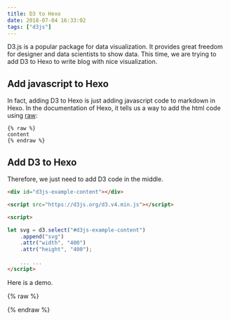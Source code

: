 ```yaml
---
title: D3 to Hexo
date: 2018-07-04 16:33:02
tags: ["d3js"]
---
```

D3.js is a popular package for data visualization. It provides great freedom for designer and data scientists to show data. This time, we are trying to add D3 to Hexo to write blog with nice visualization.

## Add javascript to Hexo

In fact, adding D3 to Hexo is just adding javascript code to markdown in Hexo. In the documentation of  Hexo, it tells us a way to add the html code using [raw](https://hexo.io/docs/tag-plugins.html#Raw):

```ejs
{% raw %}
content
{% endraw %}
```

## Add D3 to Hexo

Therefore, we just need to add D3 code in the middle.

```html
<div id="d3js-example-content"></div>  

<script src="https://d3js.org/d3.v4.min.js"></script>

<script>

let svg = d3.select("#d3js-example-content")
    .append("svg")
    .attr("width", "400")
    .attr("height", "400");
	
    ... ...
</script>
```

Here is a demo.

{% raw %}

<div id="d3js-example-content"></div>  

<script src="https://d3js.org/d3.v4.min.js"></script>
<script>

let width = 400;
let height = 400;

let svg = d3.select("#d3js-example-content")
    .append("svg")
    .attr("width", width)
    .attr("height", height);

let padding = { left: 30, right: 30, top: 30, bottom: 20 };

let dataset = [10, 20, 30, 40, 33, 24, 12, 5];

let xScale = d3.scaleBand()
    .domain(d3.range(dataset.length))
    .rangeRound([0, width - padding.left - padding.right]);

let yScale = d3.scaleLinear()
    .domain([0, d3.max(dataset)])
    .range([height - padding.top - padding.bottom, 0]);

let xAxis = d3.axisBottom().scale(xScale);
let yAxis = d3.axisLeft().scale(yScale);

//矩形之间的空白
let rectPadding = 4;

//添加矩形元素
let rects = svg.selectAll(".MyRect")
    .data(dataset)
    .enter()
    .append("rect")
    .attr("class","MyRect")
    .attr("transform","translate(" + padding.left + "," + padding.top + ")")
    .attr("x", function(d,i){
        return xScale(i) + rectPadding/2;
    } )
    .attr("y",function(d){
        return yScale(d);
    })
    .attr("width", xScale.bandwidth() - rectPadding )
    .attr("height", function(d){
        return height - padding.top - padding.bottom - yScale(d);
    })
    .attr("fill","#0336FF")       //填充颜色不要写在CSS里
   .on("mouseover", function(d,i){
        d3.select(this)
            .attr("fill","#FF0266");
    })
    .on("touchenter", function(d,i){
        d3.select(this)
            .attr("fill","#FF0266");
    })
    .on("mouseout",function(d,i){
        d3.select(this)
            .transition()
            .duration(500)
            .attr("fill","#0336FF");
    })
    .on("touchleave",function(d,i){
        d3.select(this)
            .transition()
            .duration(500)
            .attr("fill","#0336FF");
    });

//添加文字元素
let texts = svg.selectAll(".MyText")
    .data(dataset)
    .enter()
    .append("text")
    .attr("class","MyText")
    .attr("transform","translate(" + padding.left + "," + padding.top + ")")
    .attr("x", function(d,i){
        return xScale(i);
    } )
    .attr("y",function(d){
        return yScale(d);
    })
    .attr("dx",function(){
        return (xScale.bandwidth() - rectPadding)/2;
    })
    .attr("dy",function(d){
        return -5;
    })
    .text(function(d){
        return d;
    });

//添加x轴
svg.append("g")
    .attr("class","axis")
    .attr("transform","translate(" + padding.left + "," + (height - padding.bottom) + ")")
    .call(xAxis);

//添加y轴
svg.append("g")
    .attr("class","axis")
    .attr("transform","translate(" + padding.left + "," + padding.top + ")")
    .call(yAxis);

</script>

{% endraw %}